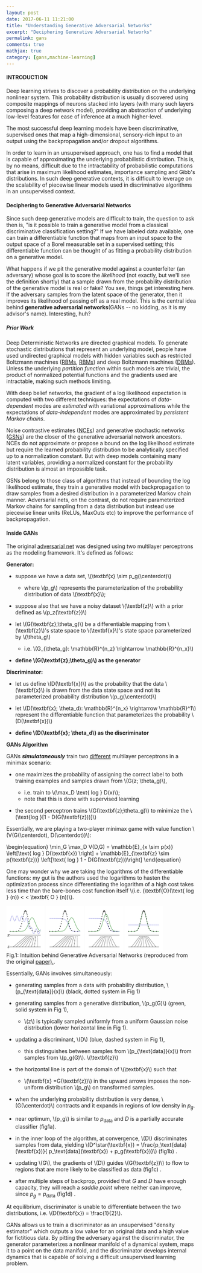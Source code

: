 ```yaml
---
layout: post
date: 2017-06-11 11:21:00
title: "Understanding Generative Adversarial Networks"
excerpt: "Deciphering Generative Adversarial Networks"
permalink: gans
comments: true
mathjax: true
category: [gans,machine-learning]
---
```


<!-- Google Tag Manager -->
<noscript><iframe src="//www.googletagmanager.com/ns.html?id=GTM-WXGQX2"
height="0" width="0" style="display:none;visibility:hidden"></iframe></noscript>
<script>(function(w,d,s,l,i){w[l]=w[l]||[];w[l].push({'gtm.start':
new Date().getTime(),event:'gtm.js'});var f=d.getElementsByTagName(s)[0],
j=d.createElement(s),dl=l!='dataLayer'?'&l='+l:'';j.async=true;j.src=
'//www.googletagmanager.com/gtm.js?id='+i+dl;f.parentNode.insertBefore(j,f);
})(window,document,'script','dataLayer','GTM-WXGQX2');</script>
<!-- End Google Tag Manager -->

<script type="text/x-mathjax-config">
MathJax.Hub.Config({
  TeX: { equationNumbers: { autoNumber: "AMS" } }
});
</script>

<!--Mathjax Parser -->
<script type="text/javascript" async
  src="https://cdn.mathjax.org/mathjax/latest/MathJax.js?config=TeX-MML-AM_CHTML">
</script>

<script type="text/x-mathjax-config">
MathJax.Hub.Config({
  tex2jax: {inlineMath: [['$','$'], ['\\(','\\)']]}
});
</script>


#### INTRODUCTION

Deep learning strives to discover a probability distribution on the underlying nonlinear system. This probability distribution is usually discovered using composite mappings of neurons stacked into layers (with many such layers composing a deep network model), providing an abstraction of underlying low-level features for ease of inference at a much higher-level.

The most successful deep learning models have been discriminative, supervised ones that map a high-dimensional, sensory-rich input to an output using the backpropagation and/or dropout algorithms.

In order to learn in an unsupervised approach, one has to find a model that is capable of approximating the underlying probabilistic distribution. This is, by no means, difficult due to the intractability of probabilistic computations that arise in
maximum likelihood estimates, importance sampling and Gibb's distributions. In such deep generative contexts, it is difficult to leverage on the scalability of piecewise linear models used in discriminative algorithms in an unsupervised context.

#### Deciphering to Generative Adversarial Networks

Since such deep generative models are difficult to train, the question to ask then is, "is it possible to train a generative model from a classical discriminative classification setting?" If we have labeled data available, one can train a differentiable function that maps from an input space to the output space of a Borel measurable set in a supervised setting; this differentiable function can be thought of as fitting a probability distribution on a generative model.

What happens if we pit the  generative model against a counterfeiter (an adversary) whose goal is to score the _likelihood_ (not exactly, but we'll see the definition shortly) that a sample drawn from the probability distribution of the generative model is real or fake?
You see, things get interesting here. If the adversary samples from the latent space of the generator, then it improves its likelihood of passing off as a real model. This is the central idea behind **generative adversarial networks**(GANs -- no kidding, as it is my advisor's name).
Interesting, huh?

##### Prior Work

Deep Deterministic Networks are directed graphical models. To generate stochastic distributions that represent an underlying model, people have used undirected graphical models with hidden variables such as restricted Boltzmann machines ([RBMs][rbms], [RBMs][rbms2]) and  deep Boltzmann machines ([DBMs](#dbms)). Unless the underlying _partition function_ within such models are trivial, the product of normalized potential functions and the gradients used are intractable, making such methods limiting.

 <!-- With Monte Carlo Markov Chain methods, however, one can approximate such functions. -->

With deep belief networks, the gradient of a log likelihood expectation is computed with two different techniques:  the expectations of _data-dependent_ modes are _estimated_ with variational approximations while the expectations of _data-independent_ modes are approximated by _persistent Markov chains_.


Noise contrastive estimates ([NCEs][nces]) and generative stochastic networks ([GSNs][gsns]) are the closer of the generative adversarial network ancestors. NCEs do not approximate or propose a bound on the log likelihood estimate but require the learned probability distribution to be analytically specified up to a normalization constant. But with deep models containing many latent variables, providing a normalized constant for the probability distribution is almost an impossible task.

GSNs belong to those class of algorithms that instead of bounding the log likelihood estimate, they train a generative model with backpropagation to draw samples from a desired distribution in a parameterized Markov chain manner. Adversarial nets, on the contrast, do not require parameterized Markov chains for sampling from a data distribution but instead use piecewise linear units (ReLUs, MaxOuts etc) to improve the performance of backpropagation.



#### Inside GANs

The original [adversarial net][adv-nets] was designed using two multilayer perceptrons as the modeling framework. It's defined as follows:

**Generator:**

- suppose we have a data set, \\(\textbf{x} \sim p\_g(\centerdot)\\)
  - where \\(p\_g\\) represents the parameterization of the probability distribution of data \\(\textbf{x}\\);

- suppose also that we have a noisy dataset \\(\textbf{z}\\) with a prior defined as \\(p\_z(\textbf{z})\\)

- let \\(G(\textbf{z};\theta\_g)\\) be a differentiable mapping from \\(\textbf{z}\\)'s state space to \\(\textbf{x}\\)'s state space parameterized by \\(\theta\_g\\)
  - i.e. \\(G\_{\theta\_g}: \mathbb{R}^{n\_z} \rightarrow \mathbb{R}^{n\_x}\\)

- **define \\(G(\textbf{z};\theta\_g)\\) as the generator**

**Discriminator:**
- let us define \\(D(\textbf{x})\\) as the probability that the data \\(\textbf{x}\\) is drawn from the data state space and not its parameterized probability distribution \\(p\_g(\centerdot)\\)

- let \\(D(\textbf{x}; \theta\_d): \mathbb{R}^{n\_x} \rightarrow  \mathbb{R}^1\\) represent the differentiable function that parameterizes the probability \\(D(\textbf{x})\\)

- **define \\(D(\textbf{x}; \theta\_d\\) as the discriminator**

**GANs Algorithm**

GANs **_simulataneously_** train two <u>different</u> multilayer perceptrons in a minimax scenario:

- one maximizes the probability of assigning the correct label to both training examples and samples drawn from \\(G(z; \theta\_g)\\),
  - i.e. train to  \\(\max\_D \text{ log } D(x)\\);
  - note that this is done with supervised learning

- the second perceptron trains \\(G(\textbf{z};\theta\_g)\\)  to minimize the \\(\text{log }[1 - D(G(\textbf{z}))]\\)

Essentially, we are playing a two-player minimax game with value function \\(V(G(\centerdot), D(\centerdot))\\):

\begin{equation}
  \min\_G \max_D V(D,G) = \mathbb{E}\_{x \sim p(x)} \left[\text{ log } D(\textbf{x}) \right] + \mathbb{E}\_{\textbf{z} \sim p(\textbf{z})} \left[\text{ log } 1 - D(G(\textbf{z}))\right]
\end{equation}

One may wonder why we are taking the logarithms of the differentiable functions: my gut is the authors used the logarithms to hasten the optimization process since differentiating the logarithm of a high cost takes less time than the bare-bones cost function itself \\(i.e. (\textbf{O}(\text{ log } (n)) < <  \textbf{ O } (n))\\).

<div class="fig figcenter fighighlight">
  <img src="assets/Gans/fig1.jpg" width="20%" height="60%"  border="0" />
  <img src="assets/Gans/fig2.jpg" width="20%" height="60%"  border="0" />  
  <img src="assets/Gans/fig3.jpg" width="20%" height="60%"  border="0" />  
  <img src="assets/Gans/fig4.jpg" width="20%" height="60%"  border="0" />  
  <div class="figcaption" align="left">
    Fig.1: Intuition behind Generative Adversarial Networks (reproduced from the original <a href="https://arxiv.org/abs/1406.2661">paper).</a>.
  </div>
</div>

Essentially, GANs involves simultaneously:

- generating samples from a data with probability distribution, \\(p\_{\text{data}}(x)\\) (black, dotted system in Fig 1)

- generating samples from a generative distribution, \\(p\_g(G)\\) (green, solid system in Fig 1),
  - \\(z\\) is typically sampled uniformly from a uniform Gaussian noise distribution (lower horizontal line in Fig 1).

- updating a discriminant, \\(D\\) (blue, dashed system in Fig 1),
  - this distinguishes between samples from \\(p\_{\text{data}}(x)\\) from samples from \\(p\_g(G)\\). \\(\textbf{z}\\)

- the horizontal line is part of the domain of \\(\textbf{x}\\) such that
  - \\(\textbf{x} =G(\textbf{z})\\) in the upward arrows imposes the non-uniform distribution \\(p\_g\\) on transformed samples.

- when the underlying probability distribution is very dense, \\(G(\centerdot)\\) contracts and it expands in regions of low density in $p_g$.

- near optimum, \\(p_g\\) is similar to $p_\text{data}$ and $D$ is a partially accurate classifier (fig1a).

- in the inner loop of the algorithm, at convergence, \\(D\\) discriminates samples from data, yielding \\(D^\star(\textbf{x}) = \frac{p_\text{data}(\textbf{x})}{ p_\text{data}(\textbf{x}) + p_g(\textbf{x})}\\) (fig1b) .

- updating \\(G\\), the gradients of \\(D\\) guides \\(G(\textbf{z})\\) to flow to regions that are more likely to be classified as data (fig1c) .

- after multiple steps of backprop, provided that $G$ and $D$ have enough capacity, they will reach a _saddle point_ where neither can improve, since $p_g = p_\text{data}$ (fig1d) .

At equilibrium, discriminator is unable to differentiate between the two
distributions, i.e. \\(D(\textbf{x}) = \frac{1}{2}\\).


GANs  allows us to train a discriminator as an unsupervised "density estimator" which outputs a low value for an original data and a high value for fictitious data. By pitting the adversary against the discriminator, the generator parameterizes a nonlinear manifold of a dynamical system, maps it to a point on the data manifold, and the discriminator develops internal dynamics that is capable of solving a difficult unsupervised learning problem.



[rbms]: http://dl.acm.org/citation.cfm?id=104290
[rbms2]: https://www.ncbi.nlm.nih.gov/pubmed/16764513
[dbms]: http://www.utstat.toronto.edu/~rsalakhu/papers/dbm.pdf
[nces]: http://proceedings.mlr.press/v9/gutmann10a/gutmann10a.pdf
[gsns]: https://arxiv.org/pdf/1306.1091.pdf
[adv-nets]: https://arxiv.org/abs/1406.2661
[Gans-paper]: https://arxiv.org/abs/1406.2661

